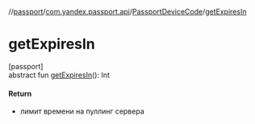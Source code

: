//[passport](../../../index.md)/[com.yandex.passport.api](../index.md)/[PassportDeviceCode](index.md)/[getExpiresIn](get-expires-in.md)

# getExpiresIn

[passport]\
abstract fun [getExpiresIn](get-expires-in.md)(): Int

#### Return

- лимит времени на пуллинг сервера
